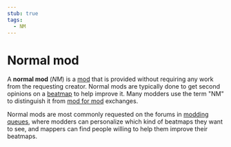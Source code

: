 ```yaml
---
stub: true
tags:
  - NM
---
```


# Normal mod

A **normal mod** (*NM*) is a [mod](/wiki/Modding) that is provided without requiring any work from the requesting creator. Normal mods are typically done to get second opinions on a [beatmap](/wiki/Beatmap) to help improve it. Many modders use the term "NM" to distinguish it from [mod for mod](/wiki/Modding/Mod_for_mod) exchanges.

Normal mods are most commonly requested on the forums in [modding queues](https://osu.ppy.sh/community/forums/60), where modders can personalize which kind of beatmaps they want to see, and mappers can find people willing to help them improve their beatmaps.

<!--TODO: Insert lots of links-->
